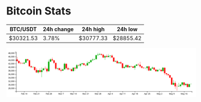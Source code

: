# Bitcoin Stats

BTC/USDT|24h change|24h high|24h low|
|---|---|---|---|
|$30321.53|3.78%|$30777.33|$28855.42|

<img src="./chart.svg">
